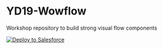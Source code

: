 # YD19-Wowflow
Workshop repository to build strong visual flow components 


<a href="https://githubsfdeploy.herokuapp.com?owner=Szandor72&repo=YD19-Wowflow&ref=master">
  <img alt="Deploy to Salesforce"
       src="https://raw.githubusercontent.com/afawcett/githubsfdeploy/master/deploy.png">
</a>
